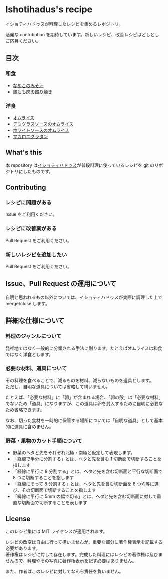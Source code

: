 # Ishotihadus's recipe

イショティハドゥスが料理したレシピを集めるレポジトリ。

活発な contribution を期待しています。新しいレシピ、改善レシピはどしどしご応募ください。

## 目次

### 和食

- [なめこのみそ汁](https://github.com/Ishotihadus/recipe/blob/main/%E5%92%8C%E9%A3%9F/%E3%81%AA%E3%82%81%E3%81%93%E3%81%AE%E3%81%BF%E3%81%9D%E6%B1%81.md)
- [鶏もも肉の照り焼き](https://github.com/Ishotihadus/recipe/blob/main/%E5%92%8C%E9%A3%9F/%E9%B6%8F%E3%82%82%E3%82%82%E8%82%89%E3%81%AE%E7%85%A7%E3%82%8A%E7%84%BC%E3%81%8D.md)

### 洋食

- [オムライス](https://github.com/Ishotihadus/recipe/blob/main/%E6%B4%8B%E9%A3%9F/%E3%82%AA%E3%83%A0%E3%83%A9%E3%82%A4%E3%82%B9.md)
- [デミグラスソースのオムライス](https://github.com/Ishotihadus/recipe/blob/main/%E6%B4%8B%E9%A3%9F/%E3%82%AA%E3%83%A0%E3%83%A9%E3%82%A4%E3%82%B9%EF%BC%88%E3%83%87%E3%83%9F%E3%82%B0%E3%83%A9%E3%82%B9%E3%82%BD%E3%83%BC%E3%82%B9%EF%BC%89.md)
- [ホワイトソースのオムライス](https://github.com/Ishotihadus/recipe/blob/main/%E6%B4%8B%E9%A3%9F/%E3%82%AA%E3%83%A0%E3%83%A9%E3%82%A4%E3%82%B9%EF%BC%88%E3%83%9B%E3%83%AF%E3%82%A4%E3%83%88%E3%82%BD%E3%83%BC%E3%82%B9%EF%BC%89.md)
- [マカロニグラタン](https://github.com/Ishotihadus/recipe/blob/main/%E6%B4%8B%E9%A3%9F/%E3%83%9E%E3%82%AB%E3%83%AD%E3%83%8B%E3%82%B0%E3%83%A9%E3%82%BF%E3%83%B3.md)

## What's this

本 repository は[イショティハドゥス](https://twitter.com/Ishotihadus)が普段料理に使っているレシピを git のリポジトリにしたものです。

## Contributing

### レシピに問題がある

Issue をご利用ください。

### レシピに改善案がある

Pull Request をご利用ください。

### 新しいレシピを追加したい

Pull Request をご利用ください。

## Issue、Pull Request の運用について

自明と思われるもの以外については、イショティハドゥスが実際に調理した上で merge/close します。

## 詳細な仕様について

### 料理のジャンルについて

発祥地ではなく一般的に分類される手法に則ります。たとえばオムライスは和食ではなく洋食とします。

### 必要な材料、道具について

その料理を食べることで、減るものを材料、減らないものを道具とします。  
ただし、自明な道具については省略して構いません。

たとえば、「必要な材料」に「卵」が含まれる場合、「卵の殻」は「必要な材料」でないため「道具」になりますが、この道具は卵を封入するために自明に必要なため省略できます。

なお、切った食材を一時的に保管する場所については「自明な道具」として基本的に道具に含めません。

### 野菜・果物のカット手順について

- 野菜のヘタと先をそれぞれ北極・南極と仮定して表現します。
- 「経線で半分に分割する」とは、ヘタと先を含む 1 切断面で切断することを指します
- 「経線に平行に 8 分割する」とは、ヘタと先を含む切断面と平行な切断面で 8 つに切断することを指します
- 「経線にそって 8 分割する」とは、ヘタと先を含む切断面を 8 つ均等に選び、その切断面で切断することを指します
- 「緯線に平行に 5mm の幅で切る」とは、ヘタと先を含む切断面に対して垂直な切断面で切断することを表します

## License

このレシピ集には MIT ライセンスが適用されます。

レシピの改変は自由に行って構いませんが、重要な部分に著作権表示を記載する必要があります。  
著作権はレシピに対して存在します。完成した料理にはレシピの著作権は及びませんので、料理やその写真に著作権表示を記す必要はありません。

また、作者はこのレシピに対してなんら責任を負いません。
